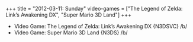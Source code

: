 +++
title = "2012-03-11: Sunday"
video-games = ["The Legend of Zelda: Link’s Awakening DX", "Super Mario 3D Land"]
+++


* Video Game: The Legend of Zelda: Link’s Awakening DX {N3DSVC} /b/
* Video Game: Super Mario 3D Land {N3DS} /b/
